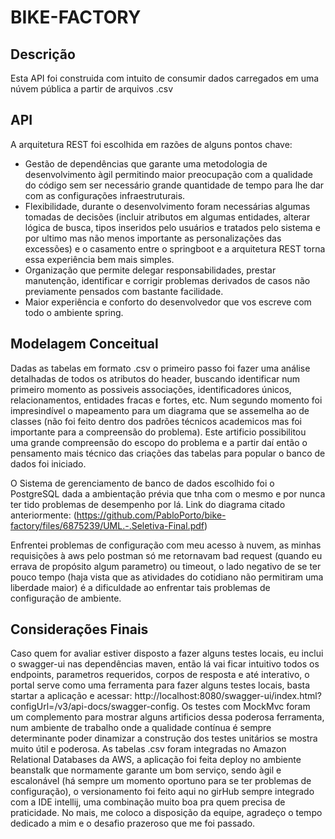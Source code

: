 # BIKE-FACTORY

## Descrição
  Esta API foi construida com intuito de consumir dados carregados em uma núvem pública a partir de arquivos .csv

## API
  A arquitetura REST foi escolhida em razões de alguns pontos chave:
* Gestão de dependências que garante uma metodologia de desenvolvimento àgil permitindo maior preocupação com a qualidade do código sem ser necessário grande quantidade de tempo para lhe dar com as configurações infraestruturais.
* Flexibilidade, durante o desenvolvimento foram necessárias algumas tomadas de decisões (incluir atributos em algumas entidades, alterar lógica de busca, tipos inseridos pelo usuários e tratados pelo sistema e por ultimo mas não menos importante as personalizações das excessões) e o casamento entre o springboot e a arquitetura REST torna essa experiência bem mais simples.
* Organização que permite delegar responsabilidades, prestar manutenção, identificar e corrigir problemas derivados de casos não previamente pensados com bastante facilidade.
* Maior experiência e conforto do desenvolvedor que vos escreve com todo o ambiente spring.


## Modelagem Conceitual
  Dadas as tabelas em formato .csv o primeiro passo foi fazer uma análise detalhadas de todos os atributos do header, buscando identificar num primeiro momento as possiveis associações, identificadores únicos, relacionamentos, entidades fracas e fortes, etc. Num segundo momento foi impresindível o mapeamento para um diagrama que se assemelha ao de classes (não foi feito dentro dos padrões técnicos academicos mas foi importante para a compreensão do problema). Este artificio possibilitou uma grande compreensão do escopo do problema e a partir daí então o pensamento mais técnico das criações das tabelas para popular o banco de dados foi iniciado.

  O Sistema de gerenciamento de banco de dados escolhido foi o PostgreSQL dada a ambientação prévia que tnha com o mesmo e por nunca ter tido problemas de desempenho por lá.
Link do diagrama citado anteriormente: (https://github.com/PabloPorto/bike-factory/files/6875239/UML.-.Seletiva-Final.pdf)

  Enfrentei problemas de configuração com meu acesso à nuvem, as minhas requisições à aws pelo postman só me retornavam bad request (quando eu errava de propósito algum parametro) ou timeout, o lado negativo de se ter pouco tempo (haja vista que as atividades do cotidiano não permitiram uma liberdade maior) é a dificuldade ao enfrentar tais problemas de configuração de ambiente.

## Considerações Finais

  Caso quem for avaliar estiver disposto a fazer alguns testes locais, eu inclui o swagger-ui nas dependências maven, então lá vai ficar intuitivo todos os endpoints, parametros requeridos, corpos de resposta e até interativo, o portal serve como uma ferramenta para fazer alguns testes locais, basta startar a aplicação e acessar: http://localhost:8080/swagger-ui/index.html?configUrl=/v3/api-docs/swagger-config. Os testes com MockMvc foram um complemento para mostrar alguns artificios dessa poderosa ferramenta, num ambiente de trabalho onde a qualidade contínua é sempre determinante poder dinamizar a construção dos testes unitários se mostra muito útil e poderosa. As tabelas .csv foram integradas no Amazon Relational Databases da AWS, a aplicação foi feita deploy no ambiente beanstalk que normamente garante um bom serviço, sendo àgil e escalonável (há sempre um momento oportuno para se ter problemas de configuração), o versionamento foi feito aqui no girHub sempre integrado com a IDE intellij, uma combinação muito boa pra quem precisa de praticidade. No mais, me coloco a disposição da equipe, agradeço o tempo dedicado a mim e o desafio prazeroso que me foi passado.
